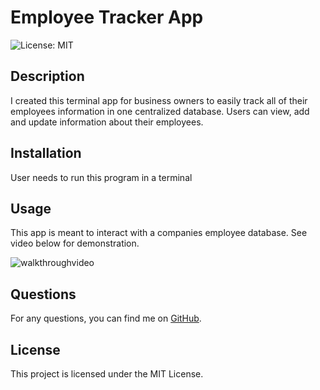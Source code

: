 # Employee Tracker App
![License: MIT](https://img.shields.io/badge/License-MIT-yellow.svg)

## Description

I created this terminal app for business owners to easily track all of their employees information in one centralized database. Users can view, add and update information about their employees.

## Installation
User needs to run this program in a terminal

## Usage
This app is meant to interact with a companies employee database. See video below for demonstration.

![walkthroughvideo](https://drive.google.com/file/d/1TqKrtdnglUkaU8Cz8F1bL6N4TMMKdBe3/view)

## Questions

For any questions, you can find me on [GitHub](https://github.com/nadavgl).

## License

This project is licensed under the MIT License.